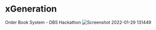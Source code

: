 # xGeneration
Order Book System - DBS Hackathon
![Screenshot 2022-01-29 131449](https://user-images.githubusercontent.com/67307693/151652749-c85ae263-916f-4022-a3b9-a24aca2c5fc3.png)
